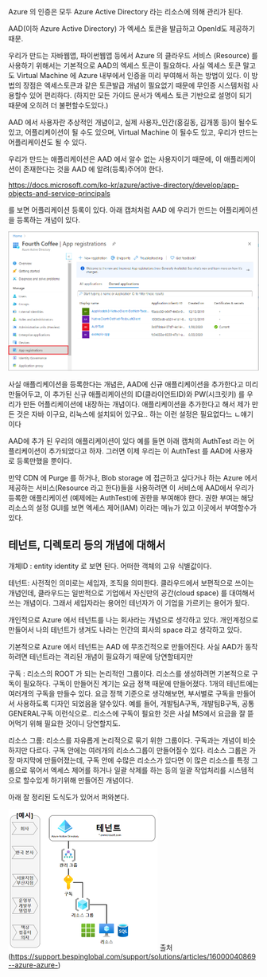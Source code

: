 

Azure 의 인증은 모두 Azure Active Directory 라는 리소스에 의해 관리가 된다.

AAD(이하 Azure Active Directory) 가 엑세스 토큰을 발급하고 OpenId도 제공하기 때문.

우리가 만드는 자바웹앱, 파이썬웹앱 등에서 Azure 의 클라우드 서비스 (Resource) 를 사용하기 위해서는 기본적으로 AAD의 엑세스 토큰이 필요하다. 사실 엑세스 토큰 말고도 Virtual Machine 에 Azure 내부에서 인증을 미리 부여해서 하는 방법이 있다. 이 방법의 장점은 엑세스토큰과 같은 토큰발급 개념이 필요없기 때문에 무인증 시스템처럼 사용할수 있어 편리하다. (하지만 모든 가이드 문서가 엑세스 토큰 기반으로 설명이 되기 때문에 오히려 더 불편할수도있다.)

AAD 에서 사용자란 추상적인 개념이고, 실제 사용자_인간(홍길동, 김개똥 등)이 될수도 있고, 어플리케이션이 될 수도 있으며, Virtual Machine 이 될수도 있고, 우리가 만드는 어플리케이션도 될 수 있다. 

우리가 만드는 애플리케이션은 AAD 에서 알수 없는 사용자이기 때문에, 이 애플리케이션이 존재한다는 것을 AAD 에 알려(등록)주어야 한다.

https://docs.microsoft.com/ko-kr/azure/active-directory/develop/app-objects-and-service-principals

를 보면 어플리케이션 등록이 있다. 아래 캡처처럼 AAD 에 우리가 만드는 어플리케이션을 등록하는 개념이 있다.

![](images/83791b31.png)

사실 애플리케이션을 등록한다는 개념은, AAD에 신규 애플리케이션을 추가한다고 미리 만들어두고, 이 추가된 신규 애플리케이션의 ID(클라이언트ID)와 PW(시크릿키) 를 우리가 만든 어플리케이션에 내장하는 개념이다. 애플리케이션을 추가한다고 해서 제가 만든 것은 자바 이구요, 리눅스에 설치되어 있구요.. 하는 이런 설정은 필요없다느 ㄴ얘기이다

AAD에 추가 된 우리의 애플리케이션이 있다 예를 들면 아래 캡처의 AuthTest 라는 어플리케이션이 추가되었다고 하자. 그러면 이제 우리는 이 AuthTest 를 AAD에 사용자로 등록만했을 뿐이다. 

만약 CDN 에 Purge 를 하거나, Blob storage 에 접근하고 싶다거나 하는 Azure 에서 제공하는 서비스(Resource 라고 한다)들을 사용하려면 이 서비스에 AAD에서 우리가 등록한 애플리케이션 (예제에는 AuthTest)에 권한을 부여해야 한다. 권한 부여는 해당 리소스의 설정 GUI를 보면 엑세스 제어(IAM) 이라는 메뉴가 있고 이곳에서 부여할수가 있다. 


## 테넌트, 디렉토리 등의 개념에 대해서



개체ID : entity identity 로 보면 된다. 어떠한 객체의 고유 식별값이다.


테넌트: 사전적인 의미로는 세입자, 조직을 의미한다. 클라우드에서 보편적으로 쓰이는 개념인데, 클라우드는 일반적으로 기업에서 자신만의 공간(cloud space) 를 대여해서 쓰는 개념이다. 그래서 세입자라는 용어인 테넌자가 이 기업을 가르키는 용어가 됬다.

개인적으로 Azure 에서 테넌트를 나는 회사라는 개념으로 생각하고 있다. 개인계정으로 만들어서 나의 테넌트가 생겨도 나라는 인간의 회사의 space 라고 생각하고 있다.

기본적으로 Azure 에서 테넌트는 AAD 에 무조건적으로 만들어진다. 사실 AAD가 동작하려면 테넌트라는 격리된 개념이 필요하기 때문에 당연할테지만

구독 : 리소스의 ROOT 가 되는 논리적인 그룹이다. 리소스를 생성하려면 기본적으로 구독이 필요하다. 구독이 만들어진 계기는 요금 정책 때문에 만들어졌다. 1개의 테넌트에는 여러개의 구독을 만들수 있다. 요금 정책 기준으로 생각해보면, 부서별로 구독을 만들어서 사용하도록 디자인 되었음을 알수있다. 예를 들어, 개발팀A구독, 개발팀B구독, 공통GENERAL구독 이런식으로.. 리소스에 구독이 필요한 것은 사실 MS에서 요금을 잘 뜯어먹기 위해 필요한 것이니 당연할지도.

리소스 그룹: 리소스를 자유롭게 논리적으로 묶기 위한 그룹이다. 구독과는 개념이 비슷하지만 다르다. 구독 안에는 여러개의 리소스그룹이 만들어질수 있다. 리소스 그룹은 가장 마지막에 만들어졌는데, 구독 안에 수많은 리소스가 있다면 이 많은 리소스를 특정 그룹으로 묶어서 엑세스 제어를 하거나 일괄 삭제를 하는 등의 일괄 작업처리를 시스템적으로 할수있게 하기위해 만들어진 개념이다. 

아래 잘 정리된 도식도가 있어서 퍼와본다.

![](images/499101f7.png)
출처(https://support.bespinglobal.com/support/solutions/articles/16000040869--azure-azure-)